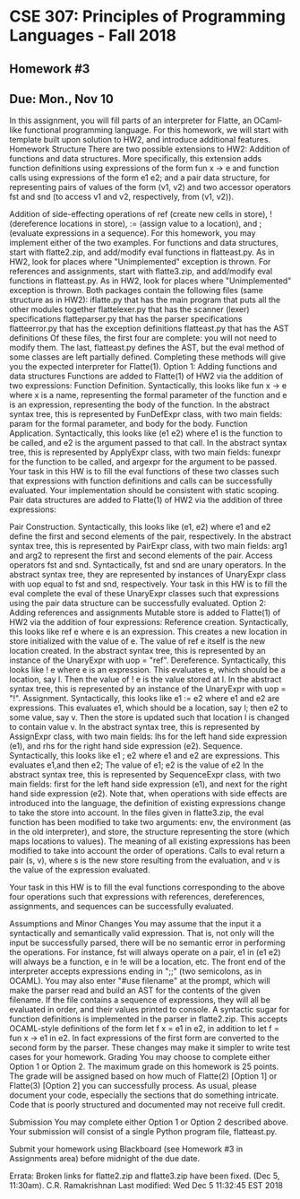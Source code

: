 # CSE 307: Principles of Programming Languages - Fall 2018
## Homework #3
## Due: Mon., Nov 10
In this assignment, you will fill parts of an interpreter for Flatte, an OCaml-like functional programming language. For this homework, we will start with template built upon solution to HW2, and introduce additional features.
Homework Structure
There are two possible extensions to HW2:
Addition of functions and data structures.
More specifically, this extension adds function definitions using expressions of the form fun x -> e and function calls using expressions of the form e1   e2; and a pair data structure, for representing pairs of values of the form (v1, v2) and two accessor operators fst and snd (to access v1 and v2, respectively, from (v1, v2)).

Addition of side-effecting operations of ref (create new cells in store), ! (dereference locations in store), := (assign value to a location), and ; (evaluate expressions in a sequence).
For this homework, you may implement either of the two examples.
For functions and data structures, start with flatte2.zip, and add/modify eval functions in flatteast.py. As in HW2, look for places where "Unimplemented" exception is thrown.
For references and assignments, start with flatte3.zip, and add/modify eval functions in flatteast.py. As in HW2, look for places where "Unimplemented" exception is thrown.
Both packages contain the following files (same structure as in HW2):
iflatte.py that has the main program that puts all the other modules together
flattelexer.py that has the scanner (lexer) specifications
flatteparser.py that has the parser specifications
flatteerror.py that has the exception definitions
flatteast.py that has the AST definitions
Of these files, the first four are complete: you will not need to modify them. The last, flatteast.py defines the AST, but the eval method of some classes are left partially defined. Completing these methods will give you the expected interpreter for Flatte(1).
Option 1: Adding functions and data structures
Functions are added to Flatte(1) of HW2 via the addition of two expressions:
Function Definition. Syntactically, this looks like fun x -> e where x is a name, representing the formal parameter of the function and e is an expression, representing the body of the function. In the abstract syntax tree, this is represented by FunDefExpr class, with two main fields: param for the formal parameter, and body for the body.
Function Application. Syntactically, this looks like (e1 e2) where e1 is the function to be called, and e2 is the argument passed to that call. In the abstract syntax tree, this is represented by ApplyExpr class, with two main fields: funexpr for the function to be called, and argexpr for the argument to be passed.
Your task in this HW is to fill the eval functions of these two classes such that expressions with function definitions and calls can be successfully evaluated. Your implementation should be consistent with static scoping.
Pair data structures are added to Flatte(1) of HW2 via the addition of three expressions:

Pair Construction. Syntactically, this looks like (e1, e2) where e1 and e2 define the first and second elements of the pair, respectively. In the abstract syntax tree, this is represented by PairExpr class, with two main fields: arg1 and arg2 to represent the first and second elements of the pair.
Access operators fst and snd. Syntactically, fst and snd are unary operators. In the abstract syntax tree, they are represented by instances of UnaryExpr class with uop equal to fst and snd, respectively.
Your task in this HW is to fill the eval complete the eval of these UnaryExpr classes such that expressions using the pair data structure can be successfully evaluated.
Option 2: Adding references and assignments
Mutable store is added to Flatte(1) of HW2 via the addition of four expressions:
Reference creation. Syntactically, this looks like ref e where e is an expression. This creates a new location in store initialized with the value of e. The value of ref e itself is the new location created. In the abstract syntax tree, this is represented by an instance of the UnaryExpr with uop = "ref".
Dereference. Syntactically, this looks like ! e where e is an expression. This evaluates e, which should be a location, say l. Then the value of ! e is the value stored at l. In the abstract syntax tree, this is represented by an instance of the UnaryExpr with uop = "!".
Assignment. Syntactically, this looks like e1 := e2 where e1 and e2 are expressions. This evaluates e1, which should be a location, say l; then e2 to some value, say v. Then the store is updated such that location l is changed to contain value v. In the abstract syntax tree, this is represented by AssignExpr class, with two main fields: lhs for the left hand side expression (e1), and rhs for the right hand side expression (e2).
Sequence. Syntactically, this looks like e1 ; e2 where e1 and e2 are expressions. This evaluates e1,and then e2; The value of e1; e2 is the value of e2 In the abstract syntax tree, this is represented by SequenceExpr class, with two main fields: first for the left hand side expression (e1), and next for the right hand side expression (e2).
Note that, when operations with side effects are introduced into the language, the definition of existing expressions change to take the store into account. In the files given in flatte3.zip, the eval function has been modified to take two arguments: env, the environment (as in the old interpreter), and store, the structure representing the store (which maps locations to values). The meaning of all existing expressions has been modified to take into account the order of operations. Calls to eval return a pair (s, v), where s is the new store resulting from the evaluation, and v is the value of the expression evaluated.

Your task in this HW is to fill the eval functions corresponding to the above four operations such that expressions with references, dereferences, assignments, and sequences can be successfully evaluated.

Assumptions and Minor Changes
You may assume that the input it a syntactically and semantically valid expression. That is, not only will the input be successfully parsed, there will be no semantic error in performing the operations. For instance, fst will always operate on a pair, e1 in (e1 e2) will always be a function, e in !e will be a location, etc.
The front end of the interpreter accepts expressions ending in ";;" (two semicolons, as in OCAML).
You may also enter "#use filename" at the prompt, which will make the parser read and build an AST for the contents of the given filename. If the file contains a sequence of expressions, they will all be evaluated in order, and their values printed to console.
A syntactic sugar for function definitions is implemented in the parser in flatte2.zip. This accepts OCAML-style definitions of the form let f x = e1 in e2, in addition to let f = fun x -> e1 in e2. In fact expressions of the first form are converted to the second form by the parser.
These changes may make it simpler to write test cases for your homework.
Grading
You may choose to complete either Option 1 or Option 2. The maximum grade on this homework is 25 points. The grade will be assigned based on how much of Flatte(2) [Option 1] or Flatte(3) [Option 2] you can successfully process. As usual, please document your code, especially the sections that do something intricate. Code that is poorly structured and documented may not receive full credit.

Submission
You may complete either Option 1 or Option 2 described above.
Your submission will consist of a single Python program file, flatteast.py.

Submit your homework using Blackboard (see Homework #3 in Assignments area) before midnight of the due date.

Errata:
Broken links for flatte2.zip and flatte3.zip have been fixed. (Dec 5, 11:30am).
C.R. Ramakrishnan
Last modified: Wed Dec 5 11:32:45 EST 2018
